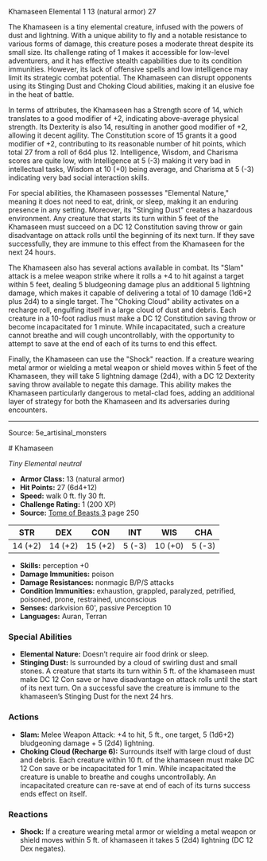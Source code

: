 <MonsterName/>Khamaseen</MonsterName>
<CreatureType/>Elemental</CreatureType>
<CR/>1</CR>
<AC/>13 (natural armor)</AC>
<HP/>27</HP>
<summary>The Khamaseen is a tiny elemental creature, infused with the powers of dust and lightning. With a unique ability to fly and a notable resistance to various forms of damage, this creature poses a moderate threat despite its small size. Its challenge rating of 1 makes it accessible for low-level adventurers, and it has effective stealth capabilities due to its condition immunities. However, its lack of offensive spells and low intelligence may limit its strategic combat potential. The Khamaseen can disrupt opponents using its Stinging Dust and Choking Cloud abilities, making it an elusive foe in the heat of battle. </summary>

<detail>

In terms of attributes, the Khamaseen has a Strength score of 14, which translates to a good modifier of +2, indicating above-average physical strength. Its Dexterity is also 14, resulting in another good modifier of +2, allowing it decent agility. The Constitution score of 15 grants it a good modifier of +2, contributing to its reasonable number of hit points, which total 27 from a roll of 6d4 plus 12. Intelligence, Wisdom, and Charisma scores are quite low, with Intelligence at 5 (-3) making it very bad in intellectual tasks, Wisdom at 10 (+0) being average, and Charisma at 5 (-3) indicating very bad social interaction skills. 

For special abilities, the Khamaseen possesses "Elemental Nature," meaning it does not need to eat, drink, or sleep, making it an enduring presence in any setting. Moreover, its "Stinging Dust" creates a hazardous environment. Any creature that starts its turn within 5 feet of the Khamaseen must succeed on a DC 12 Constitution saving throw or gain disadvantage on attack rolls until the beginning of its next turn. If they save successfully, they are immune to this effect from the Khamaseen for the next 24 hours. 

The Khamaseen also has several actions available in combat. Its "Slam" attack is a melee weapon strike where it rolls a +4 to hit against a target within 5 feet, dealing 5 bludgeoning damage plus an additional 5 lightning damage, which makes it capable of delivering a total of 10 damage (1d6+2 plus 2d4) to a single target. The "Choking Cloud" ability activates on a recharge roll, engulfing itself in a large cloud of dust and debris. Each creature in a 10-foot radius must make a DC 12 Constitution saving throw or become incapacitated for 1 minute. While incapacitated, such a creature cannot breathe and will cough uncontrollably, with the opportunity to attempt to save at the end of each of its turns to end this effect. 

Finally, the Khamaseen can use the "Shock" reaction. If a creature wearing metal armor or wielding a metal weapon or shield moves within 5 feet of the Khamaseen, they will take 5 lightning damage (2d4), with a DC 12 Dexterity saving throw available to negate this damage. This ability makes the Khamaseen particularly dangerous to metal-clad foes, adding an additional layer of strategy for both the Khamaseen and its adversaries during encounters.</detail>



---

Source: 5e_artisinal_monsters

<statblock>
# Khamaseen

*Tiny* *Elemental* *neutral*

- **Armor Class:** 13 (natural armor)
- **Hit Points:** 27 (6d4+12)
- **Speed:** walk 0 ft. fly 30 ft.
- **Challenge Rating:** 1 (200 XP)
- **Source:** [Tome of Beasts 3](https://koboldpress.com/kpstore/product/tome-of-beasts-3-for-5th-edition/) page 250

| STR | DEX | CON | INT | WIS | CHA |
| --- | --- | --- | --- | --- | --- |
| 14 (+2) | 14 (+2) | 15 (+2) | 5 (-3) | 10 (+0) | 5 (-3) |

- **Skills:** perception +0
- **Damage Immunities:** poison
- **Damage Resistances:** nonmagic B/P/S attacks
- **Condition Immunities:** exhaustion, grappled, paralyzed, petrified, poisoned, prone, restrained, unconscious
- **Senses:** darkvision 60', passive Perception 10
- **Languages:** Auran, Terran

### Special Abilities

- **Elemental Nature:** Doesn’t require air food drink or sleep.
- **Stinging Dust:** Is surrounded by a cloud of swirling dust and small stones. A creature that starts its turn within 5 ft. of the khamaseen must make DC 12 Con save or have disadvantage on attack rolls until the start of its next turn. On a successful save the creature is immune to the khamaseen’s Stinging Dust for the next 24 hrs.

### Actions

- **Slam:** Melee Weapon Attack: +4 to hit, 5 ft., one target, 5 (1d6+2) bludgeoning damage + 5 (2d4) lightning. 
- **Choking Cloud (Recharge 6):** Surrounds itself with large cloud of dust and debris. Each creature within 10 ft. of the khamaseen must make DC 12 Con save or be incapacitated for 1 min. While incapacitated the creature is unable to breathe and coughs uncontrollably. An incapacitated creature can re-save at end of each of its turns success ends effect on itself.

### Reactions

- **Shock:** If a creature wearing metal armor or wielding a metal weapon or shield moves within 5 ft. of khamaseen it takes 5 (2d4) lightning (DC 12 Dex negates).


</statblock>


